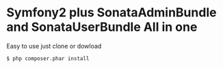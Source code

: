 Symfony2 plus SonataAdminBundle and SonataUserBundle All in one
========================

Easy to use just clone or dowload

``` bash
$ php composer.phar install
```

